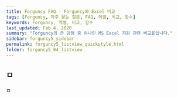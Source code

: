 ```yaml
---
title: Forguncy FAQ - Forguncy와 Excel 비교
tags: [Forguncy, 자주 묻는 질문, FAQ, 엑셀, 비교, 함수]
keywords: Forguncy, 엑셀, 비교, 함수
last_updated: Feb 4, 2020
summary: "Forguncy의 큰 강점 중 하나인 MS Excel 지원 관련 비교표입니다."
sidebar: forguncy5_sidebar
permalink: forguncy5_listview_quickstyle.html
folder: forguncy5_04_listview
---
```


<h2>ㅁ</h2>

ㅁ

<br /><br />


<br /><br />